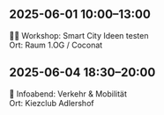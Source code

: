 ## 2025-06-01 10:00–13:00
🧑‍🏫 Workshop: Smart City Ideen testen  
Ort: Raum 1.OG / Coconat

## 2025-06-04 18:30–20:00
📢 Infoabend: Verkehr & Mobilität  
Ort: Kiezclub Adlershof
